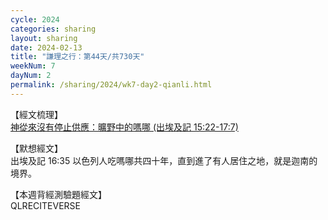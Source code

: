 ```yaml
---
cycle: 2024
categories: sharing
layout: sharing
date: 2024-02-13
title: "謙理之行：第44天/共730天"
weekNum: 7
dayNum: 2
permalink: /sharing/2024/wk7-day2-qianli.html
---
```


【經文梳理】  
<a href="https://youtu.be/Td2dbDlD14U" target="_blank">神從來沒有停止供應：曠野中的嗎哪 (出埃及記 15:22-17:7)</a>

【默想經文】  
出埃及記 16:35 以色列人吃嗎哪共四十年，直到進了有人居住之地，就是迦南的境界。

【本週背經測驗題經文】  
QLRECITEVERSE